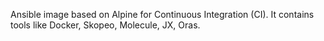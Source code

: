 Ansible image based on Alpine for Continuous Integration (CI). It contains tools like Docker, Skopeo, Molecule, JX, Oras.
